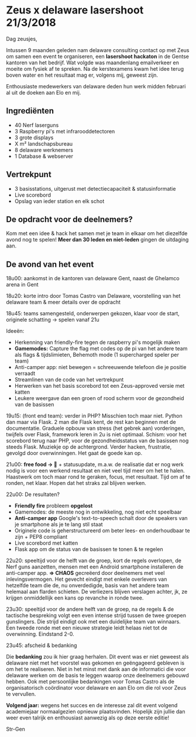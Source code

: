 # Zeus x delaware lasershoot 21/3/2018

Dag zeusjes,

Intussen 9 maanden geleden nam delaware consulting contact op met Zeus om samen een event te organiseren, een **lasershoot hackaton** in de Gentse kantoren van het bedrijf. Wat volgde was maandenlang emailverkeer en moeite om fysiek af te spreken. Na de kerstexamens kwam het idee terug boven water en het resultaat mag er, volgens mij, geweest zijn.

Enthousiaste medewerkers van delaware deden hun werk midden februari al uit de doeken aan Elo en mij.

## Ingrediënten

* 40 Nerf laserguns
* 3 Raspberry pi's met infrarooddetectoren
* 3 grote displays
* X m² landschapsbureau
* 8 delaware werknemers
* 1 Database & webserver

## Vertrekpunt

* 3 basisstations, uitgerust met detectiecapaciteit & statusinformatie
* Live scorebord
* Opslag van ieder station en elk schot

## De opdracht voor de deelnemers? 

Kom met een idee & hack het samen met je team in elkaar om het diezelfde avond nog te spelen! **Meer dan 30 leden en niet-leden** gingen de uitdaging aan.

## De avond van het event

18u00: aankomst in de kantoren van delaware Gent, naast de Ghelamco arena in Gent

18u20: korte intro door Tomas Castro van Delaware, voorstelling van het delaware team & meer details over de opdracht

18u45: teams samengesteld, onderwerpen gekozen, klaar voor de start, originele schatting -> spelen vanaf 21u

Ideeën:

* Herkenning van friendly-fire tegen de raspberry pi's mogelijk maken
* **Gamemodes:** Capture the flag met codes op de pi van het andere team als flags & tijdslimieten, Behemoth mode (1 supercharged speler per team)
* Anti-camper app: niet bewegen = schreeuwende telefoon die je positie verraadt
* Streamlinen van de code van het vertrekpunt
* Herwerken van het basis scorebord tot een Zeus-approved versie met katten
* Leukere weergave dan een groen of rood scherm voor de gezondheid van de basissen

19u15: (front end team): verder in PHP? Misschien toch maar niet. Python dan maar via Flask. 2 man die Flask kent, de rest kan beginnen met de documentatie. Graduele opbouw van stress (het gebrek aan) vorderingen, twijfels over Flask, framework leren in 2u is niet optimaal. Schism: voor het scorebord terug naar PHP, voor de gezondheidsstatus van de basissen nog steeds Flask. Muziekje op de achtergrond. Verder hacken, frustratie, gevolgd door overwinningen. Het gaat de goede kan op.

21u00: **free food -> &#127829;** + statusupdate, m.a.w. de realisatie dat er nog werk nodig is voor een werkend resultaat en niet veel tijd meer om het te halen. Haastwerk om toch maar rond te geraken, focus, met resultaat. Tijd om af te ronden, net klaar. Hopen dat het straks zal blijven werken.

22u00: De resultaten?

* **Friendly fire** probleem **opgelost**
* Gamemodes: de meeste nog in ontwikkeling, nog niet echt speelbaar
* **Anti-camper app** Google's text-to-speech schalt door de speakers van je smartphone als je te lang stil staat
* Originele code is geherstructureerd om beter lees- en onderhoudbaar te zijn + PEP8 compliant
* Live scorebord met katten
* Flask app om de status van de basissen te tonen & te regelen

22u20: speeltijd voor de helft van de groep, kort de regels overlopen, de Nerf guns aanzetten, mensen met een Android smartphone installeren de anti-camper app.
**=> CHAOS** gecreëerd door deelnemers met veel inlevingsvermogen. Het gevecht eindigt met enkele overlevers van hetzelfde team die de, nu onverdedigde, basis van het andere team helemaal aan flarden schieten. De verliezers blijven verslagen achter, jk, ze krijgen onmiddellijk een kans op revanche in ronde twee.

23u30: speeltijd voor de andere helft van de groep, na de regels & de tactische bespreking volgt een even intense strijd tussen de twee groepen gunslingers. Die strijd eindigt ook met een duidelijke team van winnaars. Een tweede ronde met een nieuwe strategie leidt helaas niet tot de overwinning. Eindstand 2-0.

23u45: afscheid & bedanking

Die **bedanking** zou ik hier graag herhalen. Dit event was er niet geweest als delaware niet met het voorstel was gekomen en geëngageerd gebleven is om het te realiseren. Niet in het minst met dank aan de informatici die voor delaware werken om de basis te leggen waarop onze deelnemers gebouwd hebben. Ook met persoonlijke bedankingen voor Tomas Castro als de organisatorisch coördinator voor delaware en aan Elo om die rol voor Zeus te vervullen.

**Volgend jaar:** wegens het succes en de interesse zal dit event volgend academiejaar normaalgezien opnieuw plaatsvinden. Hopelijk zijn jullie dan weer even talrijk en enthousiast aanwezig als op deze eerste editie!

Str-Gen
